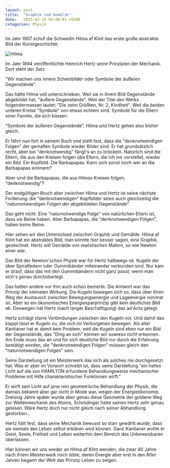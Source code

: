 ```yaml
---
layout: post
title:  "Graphik und Gemälde"
date:   2025-02-19 00:00:01 +0100
categories: Physik
---
```


Im Jahr 1907 schuf die Schwedin Hilma af Klint das erste große abstrakte Bild der Kunstgeschichte.

![Hilma](/blog/images/Hilma_af_Klint_Die_zehn_Groessten_Nr._2.jpg)

Im Jahr 1894 veröffentlichte Heinrich Hertz seine Prinzipien der Mechanik. Dort steht der Satz

"Wir machen uns innere Scheinbilder oder Symbole der äußeren Gegenstände".

Das hätte Hilma voll unterschrieben. Weil sie in ihrem Bild Gegenstände abgebildet hat, "äußere Gegenstände". Weil der Titel des Werks folgendermassen lautet: "Die zehn Größten, Nr. 2, Kindheit". Weil die beiden unteren Kreise "Symbole" von etwas echtem sind. Symbole für die Eltern einer Familie, die sich küssen.

"Symbole der äußeren Gegenstände", Hilma und Hertz gehen also bisher gleich.

Er fährt nun fort in seinem Buch und stellt fest, dass die "denknotwendigen Folgen" der gemalten Symbole wieder Bilder sind. Er hat grundsätzlich recht, aber bei "denknotwendig" fängt's an zu bröckeln. Natürlich sind die Eltern, die aus den Kreisen folgen (die Eltern, die ich mir vorstelle), wieder ein Bild. Ein Kopfbild. Die Barbapapas. Kann sich sonst noch wer an die Barbapapas erinnern?

Aber sind die Barbapapas, die aus Hilmas Kreisen folgen, "denknotwendig"?

Der endgültigen Bruch aber zwischen Hilma und Hertz ist seine nächste Forderung: die "denknotwendigen" Kopfbilder seien auch  gleichzeitig die "naturnotwendigen Folgen der abgebildeten Gegenstände".

Das geht nicht. Eine "naturnotwendige Folge" von natürlichen Eltern ist, dass sie Beine haben. Aber Barbapapas, die "denknotwendigen Folgen", haben keine Beine.

Hier sehen wir den Unterschied zwischen Graphik und Gemälde. Hilma af Klint hat ein abstraktes Bild, man könnte hier besser sagen, eine Graphik, gezeichnet. Hertz will Gemälde von realistischen Malern, so wie Newton einer war.

Das Bild der Newton'schon Physik war für Hertz halbwegs ok. Kugeln die über Spiralfedern oder Gummibänder miteinander verbunden sind. Nur kam er drauf, dass das mit den Gummibändern nicht ganz passt, wenn man sich's genau durchüberlegt.

Das hatten andere vor ihm auch schon bemerkt. Die Antwort war das Prinzip der kleinsten Wirkung. Die Kugeln bewegen sich so, dass über ihren Weg der Austausch zwischen Bewegungsenergie und Lageenergie minimal ist. Aber so ein ökonomisches Energiesparprinzip gibt kein deutliches Bild ab. Deswegen hat Hertz (nach langer Beschäftigung) das ad Acta gelegt.

Hertz schlägt starre Verbindungen zwischen den Kugeln vor. Und damit das klappt lässt er Kugeln zu, die sich im Verborgenen bewegen. Als alter Kantianer hat er damit kein Problem, weil die Kugeln sind eben nur ein Bild der Gegenstände, das "Ding an sich" können wir sowieso nicht erkennen. Am Ende muss das an und für sich deutliche Bild nur durch die Erfahrung bestätigt werden, die "denknotwendigen Folgen" müssen gleich den "naturnotwendigen Folgen" sein.

Seine Darstellung ist ein Meisterwerk das sich als solches nie durchgesetzt hat. Was er aber im Vorwort schreibt ist, dass seine Darstellung "ein helles Licht auf die von HAMILTON erfundene Behandlungsweise mechanischer Probleme mit Hilfe charakteristischer Funktionen wirft."

Er wirft sein Licht auf jene rein geometrische Behandlung der Physik, die damals bekannt aber gar nicht in Mode war, wegen der Energieökonomie. Dreissig Jahre später wurde aber genau diese Geometrie der goldene Weg zur Wellenmechanik des Atoms, Schrödinger hatte seinen Hertz sehr genau gelesen. Wäre Hertz doch nur nicht gleich nach seiner Abhandlung gestorben...

Hertz hält fest, dass seine Mechanik bewusst so starr gewählt wurde, dass sie niemals das Leben selbst erklären wird können. Ganz Kantianer wollte er Geist, Seele, Freiheit und Leben weiterhin dem Bereich des Unbeweisbaren überlassen.

Hier können wir uns wieder an Hilma af Klint wenden, die zwar 40 Jahre nach ihrem Meisterwerk noch lebte, deren Energie aber erst in den 80er Jahren begann der Welt das Prinzip Leben zu zeigen.
